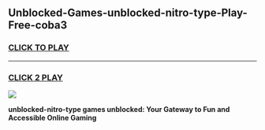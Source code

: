 
## Unblocked-Games-unblocked-nitro-type-Play-Free-coba3
<h3>
<a href="https://premium76.site?title=unblocked-nitro-type&ref=10A">CLICK TO PLAY</a></h3>
<hr>

<h3>
<a href="https://premium76.site?title=unblocked-nitro-type&ref=10A">CLICK 2 PLAY</a>
  
</h3>

<a href="https://premium76.site?title=unblocked-nitro-type&ref=10A"><img src="https://clearcache.store/games.png"></a>


**unblocked-nitro-type games unblocked: Your Gateway to Fun and Accessible Online Gaming**
